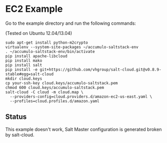 EC2 Example
===========

Go to the example directory and run the following commands:

(Tested on Ubuntu 12.04/13.04)

```
sudo apt-get install python-m2crypto
virtualenv --system-site-packages ~/accumulo-saltstack-env
. ~/accumulo-saltstack-env/bin/activate
pip install apache-libcloud
pip install mako
pip install salt
pip install -e git+https://github.com/vhgroup/salt-cloud.git@v0.8.9-stable#egg=salt-cloud 
mkdir cloud.keys
cp your-ssh-key cloud.keys/accumulo-saltstack.pem
chmod 600 cloud.keys/accumulo-saltstack.pem
salt-cloud -C cloud -m cloud.map \
  --providers-config=cloud.providers.d/amazon-ec2-us-east.yaml \
  --profiles=cloud.profiles.d/amazon.yaml
```

Status
------

This example doesn't work, Salt Master configuration is generated broken by
salt-cloud.
